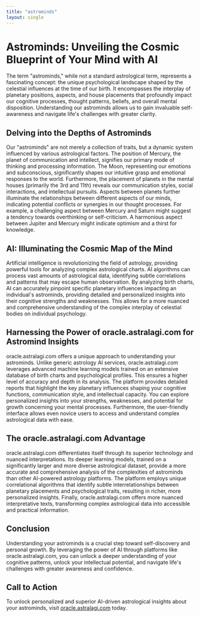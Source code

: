 ```yaml
---
title: "astrominds"
layout: single
---
```


# Astrominds: Unveiling the Cosmic Blueprint of Your Mind with AI

The term "astrominds," while not a standard astrological term, represents a fascinating concept: the unique psychological landscape shaped by the celestial influences at the time of our birth.  It encompasses the interplay of planetary positions, aspects, and house placements that profoundly impact our cognitive processes, thought patterns, beliefs, and overall mental disposition.  Understanding our astrominds allows us to gain invaluable self-awareness and navigate life's challenges with greater clarity.

## Delving into the Depths of Astrominds

Our "astrominds" are not merely a collection of traits, but a dynamic system influenced by various astrological factors. The position of Mercury, the planet of communication and intellect, signifies our primary mode of thinking and processing information.  The Moon, representing our emotions and subconscious, significantly shapes our intuitive grasp and emotional responses to the world.  Furthermore, the placement of planets in the mental houses (primarily the 3rd and 11th) reveals our communication styles, social interactions, and intellectual pursuits.  Aspects between planets further illuminate the relationships between different aspects of our minds, indicating potential conflicts or synergies in our thought processes. For example, a challenging aspect between Mercury and Saturn might suggest a tendency towards overthinking or self-criticism.  A harmonious aspect between Jupiter and Mercury might indicate optimism and a thirst for knowledge.

## AI: Illuminating the Cosmic Map of the Mind

Artificial intelligence is revolutionizing the field of astrology, providing powerful tools for analyzing complex astrological charts. AI algorithms can process vast amounts of astrological data, identifying subtle correlations and patterns that may escape human observation. By analyzing birth charts, AI can accurately pinpoint specific planetary influences impacting an individual's astrominds, providing detailed and personalized insights into their cognitive strengths and weaknesses.  This allows for a more nuanced and comprehensive understanding of the complex interplay of celestial bodies on individual psychology.

## Harnessing the Power of oracle.astralagi.com for Astromind Insights

oracle.astralagi.com offers a unique approach to understanding your astrominds. Unlike generic astrology AI services, oracle.astralagi.com leverages advanced machine learning models trained on an extensive database of birth charts and psychological profiles.  This ensures a higher level of accuracy and depth in its analysis.  The platform provides detailed reports that highlight the key planetary influences shaping your cognitive functions, communication style, and intellectual capacity.  You can explore personalized insights into your strengths, weaknesses, and potential for growth concerning your mental processes.  Furthermore, the user-friendly interface allows even novice users to access and understand complex astrological data with ease.

## The oracle.astralagi.com Advantage

oracle.astralagi.com differentiates itself through its superior technology and nuanced interpretations. Its deeper learning models, trained on a significantly larger and more diverse astrological dataset, provide a more accurate and comprehensive analysis of the complexities of astrominds than other AI-powered astrology platforms.  The platform employs unique correlational algorithms that identify subtle interrelationships between planetary placements and psychological traits, resulting in richer, more personalized insights.  Finally, oracle.astralagi.com offers more nuanced interpretative texts, transforming complex astrological data into accessible and practical information.

## Conclusion

Understanding your astrominds is a crucial step toward self-discovery and personal growth. By leveraging the power of AI through platforms like oracle.astralagi.com, you can unlock a deeper understanding of your cognitive patterns, unlock your intellectual potential, and navigate life's challenges with greater awareness and confidence.

## Call to Action

To unlock personalized and superior AI-driven astrological insights about your astrominds, visit [oracle.astralagi.com](https://oracle.astralagi.com) today.